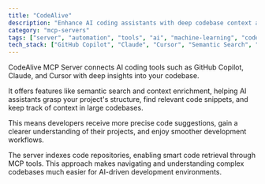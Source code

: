 ```yaml
---
title: "CodeAlive"
description: "Enhance AI coding assistants with deep codebase context and semantic search capabilities."
category: "mcp-servers"
tags: ["server", "automation", "tools", "ai", "machine-learning", "codebase-intelligence", "semantic-search", "context-enrichment"]
tech_stack: ["GitHub Copilot", "Claude", "Cursor", "Semantic Search", "Code Intelligence", "AI Coding Assistants", "Repository Analysis"]
---
```


CodeAlive MCP Server connects AI coding tools such as GitHub Copilot, Claude, and Cursor with deep insights into your codebase. 

It offers features like semantic search and context enrichment, helping AI assistants grasp your project's structure, find relevant code snippets, and keep track of context in large codebases. 

This means developers receive more precise code suggestions, gain a clearer understanding of their projects, and enjoy smoother development workflows. 

The server indexes code repositories, enabling smart code retrieval through MCP tools. This approach makes navigating and understanding complex codebases much easier for AI-driven development environments.